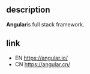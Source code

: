 ## description

**Angular**is full stack framework. 

## link

- EN https://angular.io/
- CN https://angular.cn/

